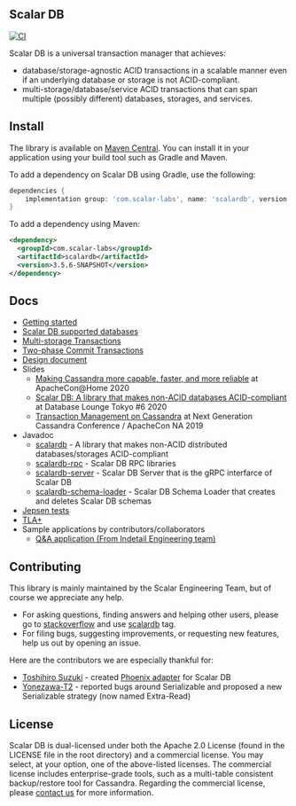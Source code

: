 ## Scalar DB

[![CI](https://github.com/scalar-labs/scalardb/actions/workflows/ci.yaml/badge.svg?branch=master)](https://github.com/scalar-labs/scalardb/actions/workflows/ci.yaml)

Scalar DB is a universal transaction manager that achieves:
- database/storage-agnostic ACID transactions in a scalable manner even if an underlying database or storage is not ACID-compliant.
- multi-storage/database/service ACID transactions that can span multiple (possibly different) databases, storages, and services.

## Install
The library is available on [Maven Central](https://search.maven.org/search?q=a:scalardb). 
You can install it in your application using your build tool such as Gradle and Maven. 

To add a dependency on Scalar DB using Gradle, use the following:
```gradle
dependencies {
    implementation group: 'com.scalar-labs', name: 'scalardb', version: '3.5.6-SNAPSHOT'
}
```

To add a dependency using Maven:
```xml
<dependency>
  <groupId>com.scalar-labs</groupId>
  <artifactId>scalardb</artifactId>
  <version>3.5.6-SNAPSHOT</version>
</dependency>
```

## Docs
* [Getting started](getting-started.md)
* [Scalar DB supported databases](scalardb-supported-databases.md)
* [Multi-storage Transactions](multi-storage-transactions.md)
* [Two-phase Commit Transactions](two-phase-commit-transactions.md)
* [Design document](design.md)
* Slides
    * [Making Cassandra more capable, faster, and more reliable](https://www.slideshare.net/scalar-inc/making-cassandra-more-capable-faster-and-more-reliable-at-apacheconhome-2020) at ApacheCon@Home 2020
    * [Scalar DB: A library that makes non-ACID databases ACID-compliant](https://www.slideshare.net/scalar-inc/scalar-db-a-library-that-makes-nonacid-databases-acidcompliant) at Database Lounge Tokyo #6 2020
    * [Transaction Management on Cassandra](https://www.slideshare.net/scalar-inc/transaction-management-on-cassandra) at Next Generation Cassandra Conference / ApacheCon NA 2019
* Javadoc
    * [scalardb](https://javadoc.io/doc/com.scalar-labs/scalardb/latest/index.html) - A library that makes non-ACID distributed databases/storages ACID-compliant
    * [scalardb-rpc](https://javadoc.io/doc/com.scalar-labs/scalardb-rpc/latest/index.html) - Scalar DB RPC libraries
    * [scalardb-server](https://javadoc.io/doc/com.scalar-labs/scalardb-server/latest/index.html) - Scalar DB Server that is the gRPC interfarce of Scalar DB
    * [scalardb-schema-loader](https://javadoc.io/doc/com.scalar-labs/scalardb-schema-loader/latest/index.html) - Scalar DB Schema Loader that creates and deletes Scalar DB schemas
* [Jepsen tests](https://github.com/scalar-labs/scalar-jepsen)
* [TLA+](https://github.com/scalar-labs/scalardb/tree/master/tla+/consensus-commit)
* Sample applications by contributors/collaborators
  * [Q&A application (From Indetail Engineering team)](https://github.com/indetail-blockchain/getting-started-with-scalardb)

## Contributing 
This library is mainly maintained by the Scalar Engineering Team, but of course we appreciate any help.

* For asking questions, finding answers and helping other users, please go to [stackoverflow](https://stackoverflow.com/) and use [scalardb](https://stackoverflow.com/questions/tagged/scalardb) tag.
* For filing bugs, suggesting improvements, or requesting new features, help us out by opening an issue.

Here are the contributors we are especially thankful for:
- [Toshihiro Suzuki](https://github.com/brfrn169) - created [Phoenix adapter](https://github.com/scalar-labs/scalardb-phoenix) for Scalar DB
- [Yonezawa-T2](https://github.com/Yonezawa-T2) - reported bugs around Serializable and proposed a new Serializable strategy (now named Extra-Read)

## License
Scalar DB is dual-licensed under both the Apache 2.0 License (found in the LICENSE file in the root directory) and a commercial license. You may select, at your option, one of the above-listed licenses. The commercial license includes enterprise-grade tools, such as a multi-table consistent backup/restore tool for Cassandra. Regarding the commercial license, please [contact us](https://scalar-labs.com/contact_us/) for more information.
